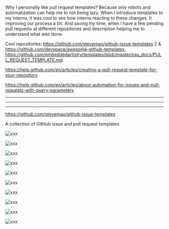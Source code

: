 
Why I personally like pull request templates?
Because only robots and automatization can help me to not being lazy. When I introduce templates to my interns, it was cool to see how interns reacting to these changes.
It improving our process a bit. And saving my time, when I have a few pending pull requests at different repositories and description helping me to understand what was done.


Cool repositories:
https://github.com/stevemao/github-issue-templates 2 & https://github.com/devspace/awesome-github-templates,
https://github.com/embeddedartistry/templates/blob/master/oss_docs/PULL_REQUEST_TEMPLATE.md


https://help.github.com/en/articles/creating-a-pull-request-template-for-your-repository



https://help.github.com/en/articles/about-automation-for-issues-and-pull-requests-with-query-parameters


------
------
------


https://github.com/stevemao/github-issue-templates

A collection of GitHub issue and pull request templates





![xxx](https://raw.githubusercontent.com/ChickenKyiv/awesome-git-article/master/img/PR/template/bugs-pr1.png)




![xxx](https://raw.githubusercontent.com/ChickenKyiv/awesome-git-article/master/img/PR/template/bugs-pr-raw.png)



![xxx](https://raw.githubusercontent.com/ChickenKyiv/awesome-git-article/master/img/PR/template/pr-checklist1.png)



![xxx](https://raw.githubusercontent.com/ChickenKyiv/awesome-git-article/master/img/PR/template/pr-checklist2.png)



![xxx](https://raw.githubusercontent.com/ChickenKyiv/awesome-git-article/master/img/PR/template/pr-conversation1.png)



![xxx](https://raw.githubusercontent.com/ChickenKyiv/awesome-git-article/master/img/PR/template/pr-conversation2.png)



![xxx](https://raw.githubusercontent.com/ChickenKyiv/awesome-git-article/master/img/PR/template/pr-questions1.png)



![xxx](https://raw.githubusercontent.com/ChickenKyiv/awesome-git-article/master/img/PR/template/pr-questions2.png)



![xxx](https://raw.githubusercontent.com/ChickenKyiv/awesome-git-article/master/img/PR/template/pr-template1.png)



![xxx](https://raw.githubusercontent.com/ChickenKyiv/awesome-git-article/master/img/PR/template/pr-template2.png)
